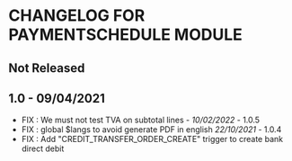 # CHANGELOG FOR PAYMENTSCHEDULE MODULE

## Not Released


## 1.0 - 09/04/2021

- FIX : We must not test TVA on subtotal lines - *10/02/2022* - 1.0.5
- FIX : global $langs to avoid generate PDF in english *22/10/2021* - 1.0.4
- FIX : Add "CREDIT_TRANSFER_ORDER_CREATE" trigger to create bank direct debit
